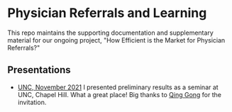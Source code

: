 # Physician Referrals and Learning

This repo maintains the supporting documentation and supplementary material for our ongoing project, "How Efficient is the Market for Physician Referrals?"

## Presentations

- [UNC, November 2021](unc-202111.html) I presented preliminary results as a seminar at UNC, Chapel Hill. What a great place! Big thanks to [Qing Gong](https://econ.unc.edu/directory/qinggong/) for the invitation.
